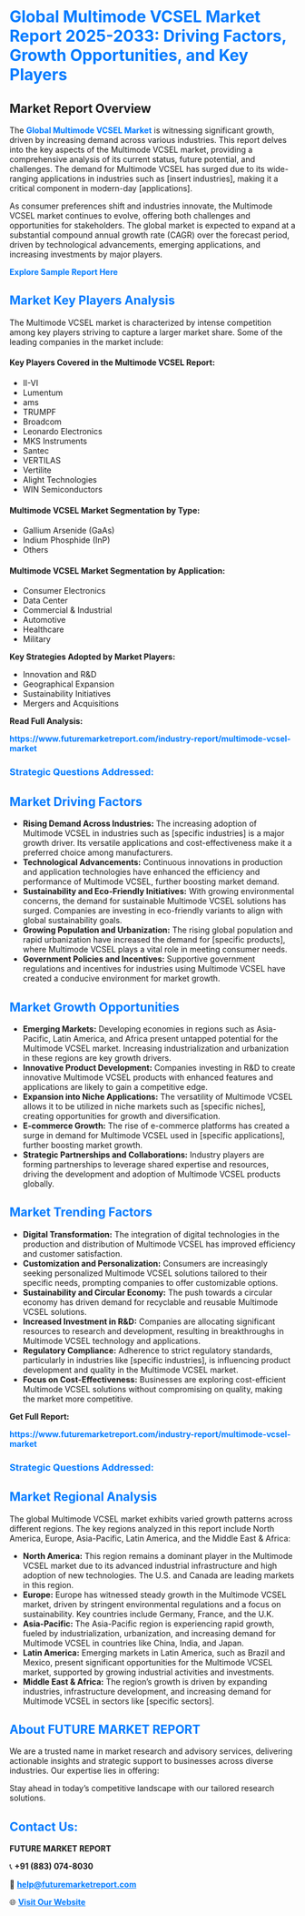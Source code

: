 <h1 style="color: #007BFF;">Global Multimode VCSEL Market Report 2025-2033: Driving Factors, Growth Opportunities, and Key Players</h1>

<section id="overview">
<h2>Market Report Overview</h2>
<p>The <a href="https://www.futuremarketreport.com/industry-report/multimode-vcsel-market" style="color: #007BFF; text-decoration: none;"><strong>Global Multimode VCSEL Market</strong></a> is witnessing significant growth, driven by increasing demand across various industries. This report delves into the key aspects of the Multimode VCSEL market, providing a comprehensive analysis of its current status, future potential, and challenges. The demand for Multimode VCSEL has surged due to its wide-ranging applications in industries such as [insert industries], making it a critical component in modern-day [applications].</p>
<p>As consumer preferences shift and industries innovate, the Multimode VCSEL market continues to evolve, offering both challenges and opportunities for stakeholders. The global market is expected to expand at a substantial compound annual growth rate (CAGR) over the forecast period, driven by technological advancements, emerging applications, and increasing investments by major players.</p>
</section>

<section id="overview">
<p><a href="https://www.futuremarketreport.com/request-sample/reportId=50188" style="color: #007BFF; text-decoration: none;"><strong>Explore Sample Report Here</strong></a></p>
</section>

<section id="key-players">
<h2 style="color: #007BFF;">Market Key Players Analysis</h2>
<p>The Multimode VCSEL market is characterized by intense competition among key players striving to capture a larger market share. Some of the leading companies in the market include:</p>
<h4>Key Players Covered in the Multimode VCSEL Report:</h4>
<ul><li>II-VI</li><li>Lumentum</li><li>ams</li><li>TRUMPF</li><li>Broadcom</li><li>Leonardo Electronics</li><li>MKS Instruments</li><li>Santec</li><li>VERTILAS</li><li>Vertilite</li><li>Alight Technologies</li><li>WIN Semiconductors</li></ul>
<h4>Multimode VCSEL Market Segmentation by Type:</h4>
<ul><li>Gallium Arsenide (GaAs)</li><li>Indium Phosphide (InP)</li><li>Others</li></ul>

<h4>Multimode VCSEL Market Segmentation by Application:</h4>
<ul><li>Consumer Electronics</li><li>Data Center</li><li>Commercial &amp; Industrial</li><li>Automotive</li><li>Healthcare</li><li>Military</li></ul>
<p><strong>Key Strategies Adopted by Market Players:</strong></p>
<ul>
<li>Innovation and R&D</li>
<li>Geographical Expansion</li>
<li>Sustainability Initiatives</li>
<li>Mergers and Acquisitions</li>
</ul>
</section>

<section>
<p><strong>Read Full Analysis: </strong></p><a href="https://www.futuremarketreport.com/industry-report/multimode-vcsel-market" style="color: #007BFF; text-decoration: none;"><strong>https://www.futuremarketreport.com/industry-report/multimode-vcsel-market</strong></a>
<h3 style="color: #007BFF;">Strategic Questions Addressed:</h3>
</section>

<section id="driving-factors">
<h2 style="color: #007BFF;">Market Driving Factors</h2>
<ul>
<li><strong>Rising Demand Across Industries:</strong> The increasing adoption of Multimode VCSEL in industries such as [specific industries] is a major growth driver. Its versatile applications and cost-effectiveness make it a preferred choice among manufacturers.</li>
<li><strong>Technological Advancements:</strong> Continuous innovations in production and application technologies have enhanced the efficiency and performance of Multimode VCSEL, further boosting market demand.</li>
<li><strong>Sustainability and Eco-Friendly Initiatives:</strong> With growing environmental concerns, the demand for sustainable Multimode VCSEL solutions has surged. Companies are investing in eco-friendly variants to align with global sustainability goals.</li>
<li><strong>Growing Population and Urbanization:</strong> The rising global population and rapid urbanization have increased the demand for [specific products], where Multimode VCSEL plays a vital role in meeting consumer needs.</li>
<li><strong>Government Policies and Incentives:</strong> Supportive government regulations and incentives for industries using Multimode VCSEL have created a conducive environment for market growth.</li>
</ul>
</section>

<section id="growth-opportunities">
<h2 style="color: #007BFF;">Market Growth Opportunities</h2>
<ul>
<li><strong>Emerging Markets:</strong> Developing economies in regions such as Asia-Pacific, Latin America, and Africa present untapped potential for the Multimode VCSEL market. Increasing industrialization and urbanization in these regions are key growth drivers.</li>
<li><strong>Innovative Product Development:</strong> Companies investing in R&D to create innovative Multimode VCSEL products with enhanced features and applications are likely to gain a competitive edge.</li>
<li><strong>Expansion into Niche Applications:</strong> The versatility of Multimode VCSEL allows it to be utilized in niche markets such as [specific niches], creating opportunities for growth and diversification.</li>
<li><strong>E-commerce Growth:</strong> The rise of e-commerce platforms has created a surge in demand for Multimode VCSEL used in [specific applications], further boosting market growth.</li>
<li><strong>Strategic Partnerships and Collaborations:</strong> Industry players are forming partnerships to leverage shared expertise and resources, driving the development and adoption of Multimode VCSEL products globally.</li>
</ul>
</section>

<section id="trending-factors">
<h2 style="color: #007BFF;">Market Trending Factors</h2>
<ul>
<li><strong>Digital Transformation:</strong> The integration of digital technologies in the production and distribution of Multimode VCSEL has improved efficiency and customer satisfaction.</li>
<li><strong>Customization and Personalization:</strong> Consumers are increasingly seeking personalized Multimode VCSEL solutions tailored to their specific needs, prompting companies to offer customizable options.</li>
<li><strong>Sustainability and Circular Economy:</strong> The push towards a circular economy has driven demand for recyclable and reusable Multimode VCSEL solutions.</li>
<li><strong>Increased Investment in R&D:</strong> Companies are allocating significant resources to research and development, resulting in breakthroughs in Multimode VCSEL technology and applications.</li>
<li><strong>Regulatory Compliance:</strong> Adherence to strict regulatory standards, particularly in industries like [specific industries], is influencing product development and quality in the Multimode VCSEL market.</li>
<li><strong>Focus on Cost-Effectiveness:</strong> Businesses are exploring cost-efficient Multimode VCSEL solutions without compromising on quality, making the market more competitive.</li>
</ul>
</section>

<section>
<p><strong>Get Full Report: </strong></p><a href="https://www.futuremarketreport.com/industry-report/multimode-vcsel-market" style="color: #007BFF; text-decoration: none;"><strong>https://www.futuremarketreport.com/industry-report/multimode-vcsel-market</strong></a>
<h3 style="color: #007BFF;">Strategic Questions Addressed:</h3>
</section>


<section id="regional-analysis">
<h2 style="color: #007BFF;">Market Regional Analysis</h2>
<p>The global Multimode VCSEL market exhibits varied growth patterns across different regions. The key regions analyzed in this report include North America, Europe, Asia-Pacific, Latin America, and the Middle East & Africa:</p>
<ul>
<li><strong>North America:</strong> This region remains a dominant player in the Multimode VCSEL market due to its advanced industrial infrastructure and high adoption of new technologies. The U.S. and Canada are leading markets in this region.</li>
<li><strong>Europe:</strong> Europe has witnessed steady growth in the Multimode VCSEL market, driven by stringent environmental regulations and a focus on sustainability. Key countries include Germany, France, and the U.K.</li>
<li><strong>Asia-Pacific:</strong> The Asia-Pacific region is experiencing rapid growth, fueled by industrialization, urbanization, and increasing demand for Multimode VCSEL in countries like China, India, and Japan.</li>
<li><strong>Latin America:</strong> Emerging markets in Latin America, such as Brazil and Mexico, present significant opportunities for the Multimode VCSEL market, supported by growing industrial activities and investments.</li>
<li><strong>Middle East & Africa:</strong> The region’s growth is driven by expanding industries, infrastructure development, and increasing demand for Multimode VCSEL in sectors like [specific sectors].</li>
</ul>
</section>

<footer>
<h2 style="color: #007BFF;">About FUTURE MARKET REPORT</h2>
<p>We are a trusted name in market research and advisory services, delivering actionable insights and strategic support to businesses across diverse industries. Our expertise lies in offering:</p>

<p>Stay ahead in today’s competitive landscape with our tailored research solutions.</p>

<h2 style="color: #007BFF;">Contact Us:</h2>
<p><strong>FUTURE MARKET REPORT</strong></p>
<p>📞 <strong>+91 (883) 074-8030</strong></p>
<p>📧 <strong><a href="mailto:help@futuremarketreport.com" style="color: #007BFF;">help@futuremarketreport.com</a></strong></p>
<p>🌐 <strong><a href="https://www.futuremarketreport.com/" style="color: #007BFF;">Visit Our Website</a></strong></p>
</footer>
